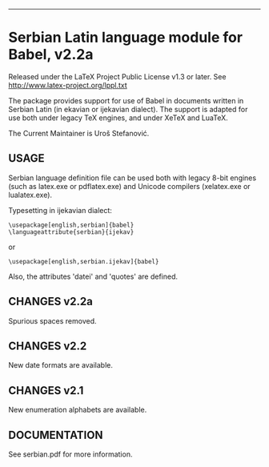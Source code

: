 ----------------------------------------------------------------

# Serbian Latin language module for Babel, v2.2a

Released under the LaTeX Project Public License v1.3 or later.
See http://www.latex-project.org/lppl.txt

The package provides support for use of Babel in documents written in Serbian Latin
(in ekavian or ijekavian dialect). The support is adapted for use both
under legacy TeX engines, and under XeTeX and LuaTeX.

The Current Maintainer is Uroš Stefanović.

## USAGE

Serbian language definition file can be used both with legacy 8-bit engines
(such as latex.exe or pdflatex.exe) and Unicode compilers (xelatex.exe or
lualatex.exe).

Typesetting in ijekavian dialect:

    \usepackage[english,serbian]{babel}
    \languageattribute{serbian}{ijekav}
or

    \usepackage[english,serbian.ijekav]{babel}
	
Also, the attributes 'datei' and 'quotes' are defined.

## CHANGES v2.2a

Spurious spaces removed.

## CHANGES v2.2

New date formats are available.

## CHANGES v2.1

New enumeration alphabets are available.

## DOCUMENTATION

See serbian.pdf for more information.
